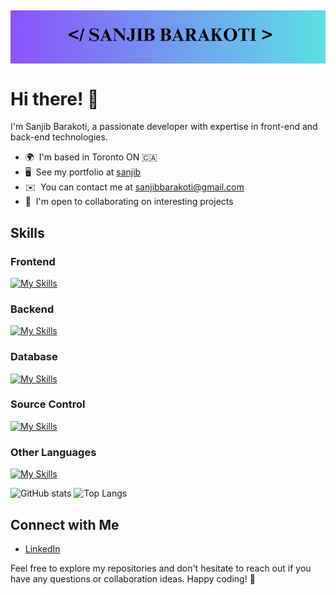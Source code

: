 <p align="center">
	<img align="center" style="margin-top: 15px; max-width: 100%"  src="banner.gif">
</p>

# Hi there! 👋

I'm Sanjib Barakoti, a passionate developer with expertise in front-end and back-end technologies.


* 🌍  I'm based in Toronto ON 🇨🇦
* 🖥️  See my portfolio at [sanjib](https://sanjib-12.github.io/portfolio/)
* ✉️  You can contact me at [sanjibbarakoti@gmail.com](mailto:sanjibbarakoti@gmail.com)
* 🤝  I'm open to collaborating on interesting projects


## Skills

### Frontend
  [![My Skills](https://skillicons.dev/icons?i=html,css,js,react,tailwind,bootstrap,p5js&perline=10)](https://skillicons.dev)

### Backend

[![My Skills](https://skillicons.dev/icons?i=nodejs,express,py&perline=6)](https://skillicons.dev)
### Database

[![My Skills](https://skillicons.dev/icons?i=mongodb,mysql,postgresql&perline=6)](https://skillicons.dev)
### Source Control

[![My Skills](https://skillicons.dev/icons?i=git,github&perline=6)](https://skillicons.dev)
### Other Languages

[![My Skills](https://skillicons.dev/icons?i=c,cpp,matlab&perline=6)](https://skillicons.dev)



![GitHub stats](https://github-readme-stats.vercel.app/api?username=sanjib-12&show_icons=true&theme=radical)
![Top Langs](https://github-readme-stats.vercel.app/api/top-langs/?username=sanjib-12&layout=compact)
<!--
## Projects

Here are some of the projects I've worked on:

1. [Project 1](link-to-project-1): Brief description.
2. [Project 2](link-to-project-2): Brief description.
3. [Project 3](link-to-project-3): Brief description.
-->
<!--
## GitHub Stats

![sanjib-12 GitHub Stats](https://github-readme-stats.vercel.app/api?username=sanjib-12&show_icons=true&theme=radical)

## WakeTime
[![sanjib-12 WakaTime stats](https://github-readme-stats.vercel.app/api/wakatime?username=sanjib-12)](https://github.com/sanjib-12/github-readme-stats)
-->
## Connect with Me

- [LinkedIn](https://linkedin.com/in/sanjib-barakoti)


Feel free to explore my repositories and don't hesitate to reach out if you have any questions or collaboration ideas. Happy coding! 🚀

<!--
### Hi there 👋

**sanjib-12/sanjib-12** is a ✨ _special_ ✨ repository because its `README.md` (this file) appears on your GitHub profile.

Here are some ideas to get you started:

- 🔭 I’m currently working on ...
- 🌱 I’m currently learning ...
- 👯 I’m looking to collaborate on ...
- 🤔 I’m looking for help with ...
- 💬 Ask me about ...
- 📫 How to reach me: ...
- 😄 Pronouns: ...
- ⚡ Fun fact: ...

- [Twitter](your-twitter-profile)
-->
